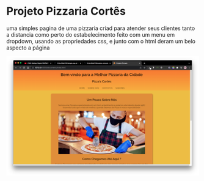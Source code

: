# Projeto Pizzaria Cortês
<p>uma simples pagina de uma pizzaria criad para atender seus clientes tanto a distancia como perto do estabelecimento feito com um  menu em dropdown, usando as propriedades css, e junto com o html deram um belo aspecto a página</p>
<img src="https://github.com/VictorWeb123/VictorWeb123/blob/main/images/projeto-pizzaria/pizzaria.png"/>